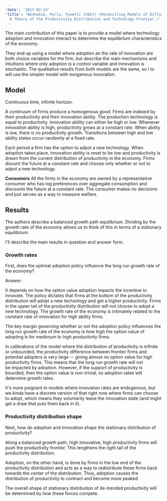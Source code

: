 ```yaml
---
'date': '2017-02-14'
'title': 'Benhabib, Perla, Tonetti (2017) (Reconciling Models of Diffusion and Innovation:
  A Theory of the Productivity Distribution and Technology Frontier.)'
---
```


<p>The main contribution of this paper is to provide a model where technology adoption and innovation interact to determine the equilibrium characteristics of the economy.</p>
<p>They end up using a model where adoption an the rate of innovation are both choice variables for the firm, but describe the main mechanisms and intuitions where only adoption is a control variable and innovation is stochastic. The qualitative results from both models are the same, so I to will use the simpler model with exogenous innovation.</p>
<h2 id="model">Model</h2>
<p>Continuous time, infinite horizon.</p>
<p>A continuum of firms produce a homogenous good. Firms are indexed by their productivity and their innovation ability. The production technology is equal to productivity. Innovation ability can either be high or low. Whenever innovation ability is high, productivity grows at a constant rate. When ability is low, there is no productivity growth. Transitions between high and low ability states occur randomly at a fixed rate.</p>
<p>Each period a firm has the option to adpot a new technology. When adoption takes place, innovation ability is reset to be low and productivity is drawn from the current distribution of productivity in the economy. Firms disount the future at a constant rate and choose only whether or not to adpot a new technology.</p>
<p><strong>Consumers</strong> All the firms in the economy are owned by a representative consumer who has log preferences over aggregate consumption and discounts the future at a constant rate. The consumer makes no decisions and just serves as a way to measure welfare.</p>
<h2 id="results">Results</h2>
<p>The authors describe a balanced growth path equilibrium. Dividing by the growth rate of the economy allows us to think of this in terms of a stationary equilibrium.</p>
<p>I'll describe the main results in question and answer form.</p>
<h3 id="growth-rates">Growth rates</h3>
<p>First, does the optimal adoption policy influence the long run growth rate of the economy?</p>
<p>Answer:</p>
<p>It depends on how the option value adoption impacts the incentive to innovate. The policy dictates that firms at the bottom of the productivity distribution will adopt a new techonlogy and get a higher productivity. Firms in the upper tail of the productivity distribution will not choose to adopt a new technology. The growth rate of the economy is intimately related to the constant rate of innovation for high ability firms.</p>
<p>The key margin governing whether or not the adoption policy influences the long run growth rate of the economy is how high the option value of adopting is for medimum to high productivity firms.</p>
<p>In calibrations of the model where the distribution of productivity is infinite or unbounded, the productivity difference between frontier firms and potential adopters is very large -- giving almost no option value for high productivity firms. This means that the long run growth rate will not<br />
be impacted by adoption. However, if the support of productivity is bounded, then the option value is non-trivial, so adoption rates will determine growth rates.</p>
<p>It's more poignant in models where innovation rates are endogenous, but we kinda have a discrete version of that right now where firms can choose to adopt, which means they voluntarily leave the innovation state (and might get a draw that puts them back in it).</p>
<h3 id="productivity-distribution-shape">Productivity distribution shape</h3>
<p>Next, how do adoption and innovation shape the stationary distribution of productivity?</p>
<p>Along a balanced growth path, high innovative, high productivity firms will push the productivity frontier. This lengthens the right tail of the productivity distribution.</p>
<p>Adoption, on the other hand, is done by firms in the low end of the productivity distribution and acts as a way to redistribute these firms back towards the center of the distribution. Thus, adoption causes the distribution of productivity to contract and become more peaked.</p>
<p>The overall shape of stationary distribution of de-trended productivity will be determined by how these forces compete.</p>
<!---
In calibrations where the support
of productivity is infinite, there are a continuum of equilibria featuring
fat-tails in the productivity distribution indexed by the thickness of the
tail (for each shape paramater there is an equilibrium growth rate strictly
greater than the innovation rate).

When the support of z is unbounded, but finite, there is a unique equilibrium
where the growth rate of the economy is equal to the innovation rate. In this
setting, the adoption policy 
-->

